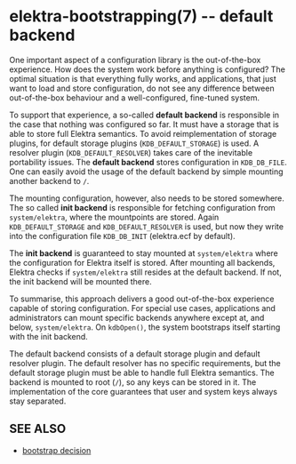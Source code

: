 elektra-bootstrapping(7) -- default backend
===========================================

One important aspect of a configuration library is the out-of-the-box
experience. How does the system work before anything is configured?
The optimal situation is that everything fully works, and applications,
that just want to load and store configuration, do not see any difference
between out-of-the-box behaviour and a well-configured, fine-tuned system.

To support that experience, a so-called **default backend** is
responsible in the case that nothing was configured so far.  It must
have a storage that is able to store full Elektra semantics.  To avoid
reimplementation of storage plugins, for default storage plugins
(`KDB_DEFAULT_STORAGE`) is used.  A resolver plugin (`KDB_DEFAULT_RESOLVER`)
takes care of the inevitable portability issues. The **default backend**
stores configuration in `KDB_DB_FILE`. One can easily avoid the
usage of the default backend by simple mounting another backend to `/`.

The mounting configuration, however, also needs to be stored somewhere.
The so called **init backend** is responsible for fetching configuration
from `system/elektra`, where the mountpoints are stored.
Again `KDB_DEFAULT_STORAGE` and `KDB_DEFAULT_RESOLVER` is used, but now
they write into the configuration file `KDB_DB_INIT` (elektra.ecf by default).

The **init backend** is guaranteed to stay mounted at
`system/elektra` where the configuration for Elektra
itself is stored.  After mounting all backends, Elektra checks if
`system/elektra` still resides at the default backend.  If not,
the init backend will be mounted there.

To summarise, this approach delivers a good out-of-the-box experience
capable of storing configuration. For special use cases, applications
and administrators can mount specific backends anywhere except at, and
below, `system/elektra`.  On `kdbOpen()`, the system
bootstraps itself starting with the init backend.

The default backend consists of a default storage plugin and default
resolver plugin.  The default resolver has no specific requirements, but
the default storage plugin must be able to handle full Elektra semantics.
The backend is mounted to root (`/`), so any keys can be
stored in it. The implementation of the core guarantees that user and
system keys always stay separated.

## SEE ALSO

- [bootstrap decision](/doc/decisions/bootstrap.md)
